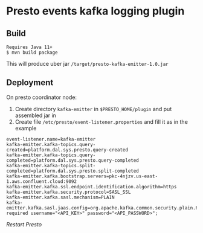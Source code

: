 # Presto events kafka logging plugin

## Build

```
Requires Java 11+
$ mvn build package
```
This will produce uber jar `/target/presto-kafka-emitter-1.0.jar`

## Deployment

On presto coordinator node:

1. Create directory `kafka-emitter` in `$PRESTO_HOME/plugin` and put assembled jar in
2. Create file `/etc/presto/event-listener.properties` and fill it as in the example
```
event-listener.name=kafka-emitter
kafka-emitter.kafka-topics.query-created=platform.dal.sys.presto.query-created
kafka-emitter.kafka-topics.query-completed=platform.dal.sys.presto.query-completed
kafka-emitter.kafka-topics.split-completed=platform.dal.sys.presto.split-completed
kafka-emitter.kafka.bootstrap.servers=pkc-4njzv.us-east-1.aws.confluent.cloud:9092
kafka-emitter.kafka.ssl.endpoint.identification.algorithm=https
kafka-emitter.kafka.security.protocol=SASL_SSL
kafka-emitter.kafka.sasl.mechanism=PLAIN
kafka-emitter.kafka.sasl.jaas.config=org.apache.kafka.common.security.plain.PlainLoginModule required username="<API_KEY>" password="<API_PASSWORD>";
```

*Restart Presto*
